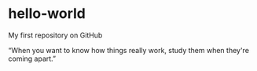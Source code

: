 # hello-world
My first repository on GitHub

“When you want to know how things really work, study them when they're coming apart.” 
